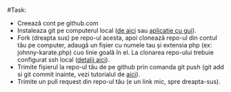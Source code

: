 #Task:
* Creează cont pe github.com
* Instaleaza git pe computerul local ([de aici](http://git-scm.com/downloads) sau [aplicatie
    cu gui](https://windows.github.com/)).
* Fork (dreapta sus) pe repo-ul acesta, apoi clonează repo-ul din contul tău pe computer,
    adaugă un fișier cu numele tau și extensia php (ex: johnny-karate.php) cuo linie goală în
    el. La clonarea repo-ului trebuie configurat ssh local
    ([detalii aici](http://guides.beanstalkapp.com/version-control/git-on-windows.html)).
* Trimite fișierul la repo-ul tău de pe github prin comanda git push
    (git add si git commit inainte, vezi tutorialul de [aici](https://try.github.io/levels/1/challenges/1)).
* Trimite un pull request din repo-ul tău (e un link mic, spre dreapta-sus).

